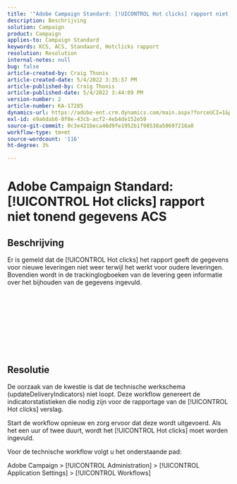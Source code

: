 ```yaml
---
title: '"Adobe Campaign Standard: [!UICONTROL Hot clicks] rapport niet weergeven gegevens ACS'''
description: Beschrijving
solution: Campaign
product: Campaign
applies-to: Campaign Standard
keywords: KCS, ACS, Standaard, Hotclicks rapport
resolution: Resolution
internal-notes: null
bug: false
article-created-by: Craig Thonis
article-created-date: 5/4/2022 3:35:57 PM
article-published-by: Craig Thonis
article-published-date: 5/4/2022 3:44:09 PM
version-number: 2
article-number: KA-17285
dynamics-url: https://adobe-ent.crm.dynamics.com/main.aspx?forceUCI=1&pagetype=entityrecord&etn=knowledgearticle&id=263c22df-bfcb-ec11-a7b5-6045bd00dbbc
exl-id: e9a6dab6-0f0e-43cb-acf2-4eb4de152e59
source-git-commit: 0c3e421beca46d9fe1952b1f98538a50697216a0
workflow-type: tm+mt
source-wordcount: '116'
ht-degree: 3%

---
```


# Adobe Campaign Standard: [!UICONTROL Hot clicks] rapport niet tonend gegevens ACS

## Beschrijving

Er is gemeld dat de [!UICONTROL Hot clicks] het rapport geeft de gegevens voor nieuwe leveringen niet weer terwijl het werkt voor oudere leveringen. Bovendien wordt in de trackinglogboeken van de levering geen informatie over het bijhouden van de gegevens ingevuld.<br><br> <br><br>

 <br>

<br><br> 

## Resolutie


De oorzaak van de kwestie is dat de technische werkschema (updateDeliveryIndicators) niet loopt. Deze workflow genereert de indicatorstatistieken die nodig zijn voor de rapportage van de [!UICONTROL Hot clicks] verslag.

Start de workflow opnieuw en zorg ervoor dat deze wordt uitgevoerd. Als het een uur of twee duurt, wordt het [!UICONTROL Hot clicks] moet worden ingevuld.



Voor de technische workflow volgt u het onderstaande pad:

Adobe Campaign > [!UICONTROL Administration] > [!UICONTROL Application Settings] > [!UICONTROL Workflows]
